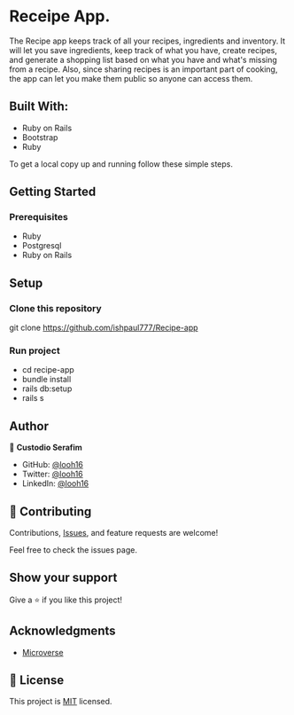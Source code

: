 # Receipe App.

The Recipe app keeps track of all your recipes, ingredients and inventory. It will let you save ingredients, keep track of what you have, create recipes, and generate a shopping list based on what you have and what's missing from a recipe. Also, since sharing recipes is an important part of cooking, the app can let you make them public so anyone can access them.


## Built With:

- Ruby on Rails
- Bootstrap
- Ruby

To get a local copy up and running follow these simple steps.

## Getting Started


### Prerequisites
- Ruby
- Postgresql
- Ruby on Rails

## Setup

### Clone this repository
git clone https://github.com/ishpaul777/Recipe-app


### Run project
- cd recipe-app
- bundle install
- rails db:setup
- rails s


## Author

👤 **Custodio Serafim**

- GitHub: [@looh16](https://github.com/looh16)
- Twitter: [@looh16](https://twitter.com/custodiolanga1)
- LinkedIn: [@looh16](https://www.linkedin.com/in/custodio-serafim) 


## 🤝 Contributing

Contributions, [Issues](https://github.com/ishpaul777/Recipe-app/issues), and feature requests are welcome!

Feel free to check the issues page.

## Show your support
Give a ⭐️ if you like this project!


## Acknowledgments

- [Microverse](https://www.microverse.org/)


## 📝 License

This project is [MIT](https://github.com/ishpaul777/Recipe-app/blob/views/LICENSE.md) licensed.
